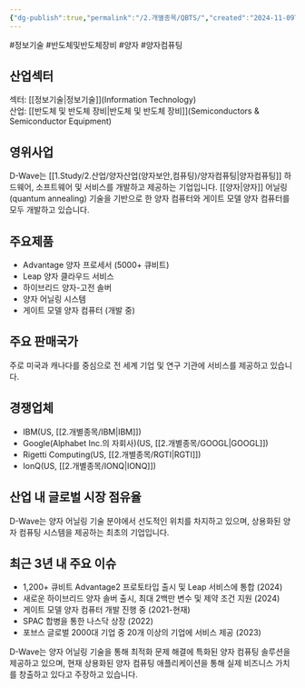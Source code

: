 ```yaml
---
{"dg-publish":true,"permalink":"/2.개별종목/QBTS/","created":"2024-11-09T08:49:36.966+09:00","updated":"2025-07-29T21:37:05.097+09:00"}
---
```


#정보기술 #반도체및반도체장비 #양자 #양자컴퓨팅 

## 산업섹터

섹터: [[정보기술\|정보기술]](Information Technology)  
산업: [[반도체 및 반도체 장비\|반도체 및 반도체 장비]](Semiconductors & Semiconductor Equipment)

## 영위사업

D-Wave는 [[1.Study/2.산업/양자산업(양자보안,컴퓨팅)/양자컴퓨팅\|양자컴퓨팅]] 하드웨어, 소프트웨어 및 서비스를 개발하고 제공하는 기업입니다. [[양자\|양자]] 어닐링(quantum annealing) 기술을 기반으로 한 양자 컴퓨터와 게이트 모델 양자 컴퓨터를 모두 개발하고 있습니다.

## 주요제품

- Advantage 양자 프로세서 (5000+ 큐비트)
- Leap 양자 클라우드 서비스
- 하이브리드 양자-고전 솔버
- 양자 어닐링 시스템
- 게이트 모델 양자 컴퓨터 (개발 중)

## 주요 판매국가

주로 미국과 캐나다를 중심으로 전 세계 기업 및 연구 기관에 서비스를 제공하고 있습니다.

## 경쟁업체

- IBM(US, [[2.개별종목/IBM\|IBM]])
- Google(Alphabet Inc.의 자회사)(US, [[2.개별종목/GOOGL\|GOOGL]])
- Rigetti Computing(US, [[2.개별종목/RGTI\|RGTI]])
- IonQ(US, [[2.개별종목/IONQ\|IONQ]])

## 산업 내 글로벌 시장 점유율

D-Wave는 양자 어닐링 기술 분야에서 선도적인 위치를 차지하고 있으며, 상용화된 양자 컴퓨팅 시스템을 제공하는 최초의 기업입니다.

## 최근 3년 내 주요 이슈

- 1,200+ 큐비트 Advantage2 프로토타입 출시 및 Leap 서비스에 통합 (2024)
- 새로운 하이브리드 양자 솔버 출시, 최대 2백만 변수 및 제약 조건 지원 (2024)
- 게이트 모델 양자 컴퓨터 개발 진행 중 (2021-현재)
- SPAC 합병을 통한 나스닥 상장 (2022)
- 포브스 글로벌 2000대 기업 중 20개 이상의 기업에 서비스 제공 (2023)

D-Wave는 양자 어닐링 기술을 통해 최적화 문제 해결에 특화된 양자 컴퓨팅 솔루션을 제공하고 있으며, 현재 상용화된 양자 컴퓨팅 애플리케이션을 통해 실제 비즈니스 가치를 창출하고 있다고 주장하고 있습니다.